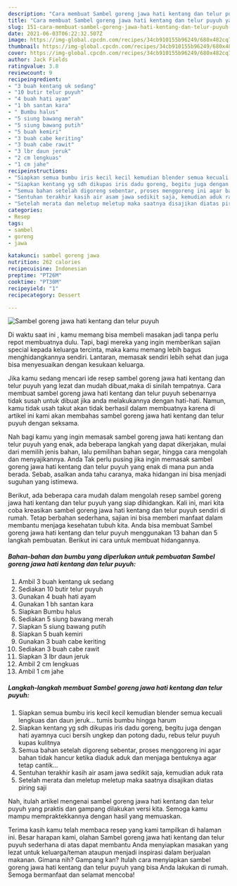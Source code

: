 ```yaml
---
description: "Cara membuat Sambel goreng jawa hati kentang dan telur puyuh yang enak dan Mudah Dibuat"
title: "Cara membuat Sambel goreng jawa hati kentang dan telur puyuh yang enak dan Mudah Dibuat"
slug: 151-cara-membuat-sambel-goreng-jawa-hati-kentang-dan-telur-puyuh-yang-enak-dan-mudah-dibuat
date: 2021-06-03T06:22:32.507Z
image: https://img-global.cpcdn.com/recipes/34cb910155b96249/680x482cq70/sambel-goreng-jawa-hati-kentang-dan-telur-puyuh-foto-resep-utama.jpg
thumbnail: https://img-global.cpcdn.com/recipes/34cb910155b96249/680x482cq70/sambel-goreng-jawa-hati-kentang-dan-telur-puyuh-foto-resep-utama.jpg
cover: https://img-global.cpcdn.com/recipes/34cb910155b96249/680x482cq70/sambel-goreng-jawa-hati-kentang-dan-telur-puyuh-foto-resep-utama.jpg
author: Jack Fields
ratingvalue: 3.8
reviewcount: 9
recipeingredient:
- "3 buah kentang uk sedang"
- "10 butir telur puyuh"
- "4 buah hati ayam"
- "1 bh santan kara"
- " Bumbu halus"
- "5 siung bawang merah"
- "5 siung bawang putih"
- "5 buah kemiri"
- "3 buah cabe keriting"
- "3 buah cabe rawit"
- "3 lbr daun jeruk"
- "2 cm lengkuas"
- "1 cm jahe"
recipeinstructions:
- "Siapkan semua bumbu iris kecil kecil kemudian blender semua kecuali lengkuas dan daun jeruk... tumis bumbu hingga harum"
- "Siapkan kentang yg sdh dikupas iris dadu goreng, begitu juga dengan hati ayamnya cuci bersih ungkep dan potong dadu, rebus telur puyuh kupas kulitnya"
- "Semua bahan setelah digoreng sebentar, proses menggoreng ini agar bahan tidak hancur ketika diaduk aduk dan menjaga bentuknya agar tetap cantik..."
- "Sentuhan terakhir kasih air asam jawa sedikit saja, kemudian aduk rata"
- "Setelah merata dan meletup meletup maka saatnya disajikan diatas piring saji"
categories:
- Resep
tags:
- sambel
- goreng
- jawa

katakunci: sambel goreng jawa 
nutrition: 262 calories
recipecuisine: Indonesian
preptime: "PT26M"
cooktime: "PT30M"
recipeyield: "1"
recipecategory: Dessert

---
```



![Sambel goreng jawa hati kentang dan telur puyuh](https://img-global.cpcdn.com/recipes/34cb910155b96249/680x482cq70/sambel-goreng-jawa-hati-kentang-dan-telur-puyuh-foto-resep-utama.jpg)

Di waktu  saat ini , kamu memang bisa membeli masakan jadi tanpa perlu repot membuatnya dulu. Tapi, bagi mereka yang ingin memberikan sajian special kepada keluarga tercinta, maka kamu memang lebih bagus menghidangkannya sendiri. Lantaran, memasak sendiri lebih sehat dan juga bisa menyesuaikan dengan kesukaan keluarga.

Jika kamu sedang mencari ide resep sambel goreng jawa hati kentang dan telur puyuh yang lezat dan mudah dibuat,maka di sinilah tempatnya. Cara membuat sambel goreng jawa hati kentang dan telur puyuh  sebenarnya tidak susah untuk dibuat jika anda melakukannya dengan hati-hati. Namun, kamu tidak usah takut akan tidak berhasil dalam membuatnya 
karena di artikel ini kami akan membahas sambel goreng jawa hati kentang dan telur puyuh dengan seksama.  



Nah bagi kamu yang ingin memasak sambel goreng jawa hati kentang dan telur puyuh yang enak, ada beberapa langkah yang dapat dikerjakan, mulai dari memilih jenis bahan, lalu pemilihan bahan segar, hingga cara mengolah dan menyajikannya. Anda Tak perlu pusing jika ingin memasak sambel goreng jawa hati kentang dan telur puyuh yang enak di mana pun anda berada. Sebab, asalkan anda  tahu caranya, maka hidangan ini bisa menjadi suguhan yang istimewa.

Berikut, ada beberapa cara mudah dalam mengolah resep sambel goreng jawa hati kentang dan telur puyuh yang siap dihidangkan. Kali ini, mari kita coba kreasikan sambel goreng jawa hati kentang dan telur puyuh sendiri di rumah. Tetap berbahan sederhana, sajian ini bisa memberi manfaat dalam membantu menjaga kesehatan tubuh kita. Anda bisa membuat Sambel goreng jawa hati kentang dan telur puyuh menggunakan 13 bahan dan 5 langkah pembuatan. Berikut ini cara untuk membuat hidangannya.

<!--inarticleads1-->

##### Bahan-bahan dan bumbu yang diperlukan untuk pembuatan Sambel goreng jawa hati kentang dan telur puyuh:

1. Ambil 3 buah kentang uk sedang
1. Sediakan 10 butir telur puyuh
1. Gunakan 4 buah hati ayam
1. Gunakan 1 bh santan kara
1. Siapkan  Bumbu halus
1. Sediakan 5 siung bawang merah
1. Siapkan 5 siung bawang putih
1. Siapkan 5 buah kemiri
1. Gunakan 3 buah cabe keriting
1. Sediakan 3 buah cabe rawit
1. Siapkan 3 lbr daun jeruk
1. Ambil 2 cm lengkuas
1. Ambil 1 cm jahe




<!--inarticleads2-->

##### Langkah-langkah membuat Sambel goreng jawa hati kentang dan telur puyuh:

1. Siapkan semua bumbu iris kecil kecil kemudian blender semua kecuali lengkuas dan daun jeruk... tumis bumbu hingga harum
1. Siapkan kentang yg sdh dikupas iris dadu goreng, begitu juga dengan hati ayamnya cuci bersih ungkep dan potong dadu, rebus telur puyuh kupas kulitnya
1. Semua bahan setelah digoreng sebentar, proses menggoreng ini agar bahan tidak hancur ketika diaduk aduk dan menjaga bentuknya agar tetap cantik...
1. Sentuhan terakhir kasih air asam jawa sedikit saja, kemudian aduk rata
1. Setelah merata dan meletup meletup maka saatnya disajikan diatas piring saji




Nah, itulah artikel mengenai  sambel goreng jawa hati kentang dan telur puyuh  yang praktis dan gampang dilakukan versi kita. Semoga kamu mampu mempraktekkannya dengan hasil yang memuaskan. 

Terima kasih kamu telah membaca resep yang kami tampilkan di halaman ini. Besar harapan kami, olahan  Sambel goreng jawa hati kentang dan telur puyuh sederhana di atas dapat membantu Anda menyiapkan masakan yang lezat untuk keluarga/teman ataupun menjadi inspirasi dalam berjualan makanan. Gimana nih? Gampang kan? Itulah cara menyiapkan sambel goreng jawa hati kentang dan telur puyuh yang bisa Anda lakukan di rumah. Semoga bermanfaat dan selamat mencoba!

